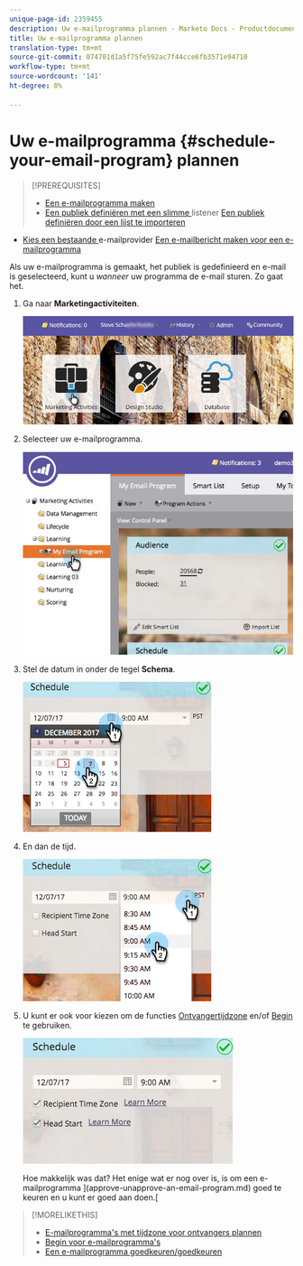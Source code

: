 ```yaml
---
unique-page-id: 2359455
description: Uw e-mailprogramma plannen - Marketo Docs - Productdocumentatie
title: Uw e-mailprogramma plannen
translation-type: tm+mt
source-git-commit: 074701d1a5f75fe592ac7f44cce6fb3571e94710
workflow-type: tm+mt
source-wordcount: '141'
ht-degree: 0%

---
```



# Uw e-mailprogramma {#schedule-your-email-program} plannen

>[!PREREQUISITES]
>
>* [Een e-mailprogramma maken](../../../../product-docs/email-marketing/email-programs/creating-an-email-program/create-an-email-program.md)
>* [Een publiek definiëren met een slimme ](../../../../product-docs/email-marketing/email-programs/managing-people-in-email-programs/define-an-audience-with-a-smart-list.md) listener  [Een publiek definiëren door een lijst te importeren](../../../../product-docs/email-marketing/email-programs/managing-people-in-email-programs/define-an-audience-by-importing-a-list.md)

   >
   >
* [Kies een bestaande ](choose-an-existing-email.md) e-mailprovider  [Een e-mailbericht maken voor een e-mailprogramma](create-an-email-for-an-email-program.md)

>



Als uw e-mailprogramma is gemaakt, het publiek is gedefinieerd en e-mail is geselecteerd, kunt u *wanneer* uw programma de e-mail sturen. Zo gaat het.

1. Ga naar **Marketingactiviteiten**.

   ![](assets/login-marketing-activities-1.png)

1. Selecteer uw e-mailprogramma.

   ![](assets/selectemailprogram-1.jpg)

1. Stel de datum in onder de tegel **Schema**.

   ![](assets/image2017-12-5-14-3a4-3a28.png)

1. En dan de tijd.

   ![](assets/image2017-12-5-14-3a3-3a58.png)

1. U kunt er ook voor kiezen om de functies [Ontvangertijdzone](scheduling-with-recipient-time-zone/schedule-email-programs-with-recipient-time-zone.md) en/of [Begin](head-start-for-email-programs.md) te gebruiken.

   ![](assets/image2017-12-5-14-3a3-3a12.png)

   Hoe makkelijk was dat? Het enige wat er nog over is, is om een e-mailprogramma ](approve-unapprove-an-email-program.md) goed te keuren en u kunt er goed aan doen.[

>[!MORELIKETHIS]
>
>* [E-mailprogramma&#39;s met tijdzone voor ontvangers plannen](scheduling-with-recipient-time-zone/schedule-email-programs-with-recipient-time-zone.md)
>* [Begin voor e-mailprogramma&#39;s](head-start-for-email-programs.md)
>* [Een e-mailprogramma goedkeuren/goedkeuren](approve-unapprove-an-email-program.md)

>



